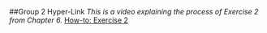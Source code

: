 ##Group 2 Hyper-Link
_This is a video explaining the process of Exercise 2 from Chapter 6._
[How-to: Exercise 2]()
